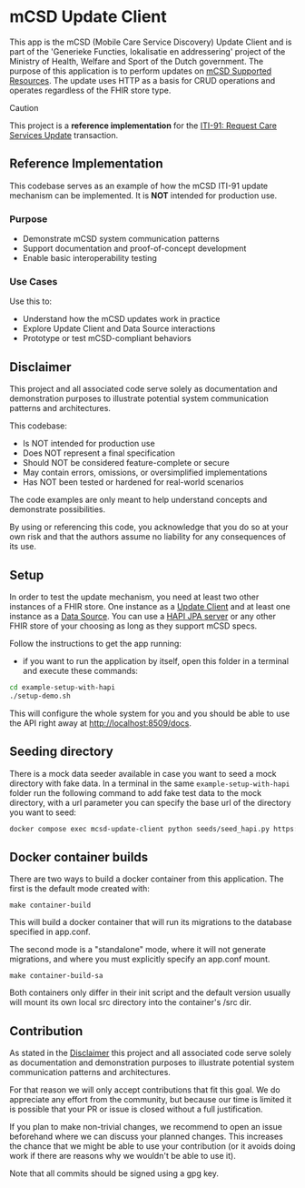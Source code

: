 # mCSD Update Client

This app is the mCSD (Mobile Care Service Discovery) Update Client and is part of
the 'Generieke Functies, lokalisatie en addressering' project of the Ministry of Health, Welfare and Sport of the Dutch government. The purpose of this application is
to perform updates on [mCSD Supported Resources](https://profiles.ihe.net/ITI/mCSD/index.html). The update uses HTTP as a basis for CRUD operations and operates regardless of
the FHIR store type.

> [!CAUTION]
> This project is a **reference implementation** for the [ITI-91: Request Care Services Update](https://profiles.ihe.net/ITI/mCSD/ITI-91.html) transaction.

## Reference Implementation

This codebase serves as an example of how the mCSD ITI-91 update mechanism can be implemented. It is **NOT** intended for production use.

### Purpose

- Demonstrate mCSD system communication patterns
- Support documentation and proof-of-concept development
- Enable basic interoperability testing

### Use Cases

Use this to:

- Understand how the mCSD updates work in practice
- Explore Update Client and Data Source interactions
- Prototype or test mCSD-compliant behaviors

## Disclaimer

This project and all associated code serve solely as documentation
and demonstration purposes to illustrate potential system
communication patterns and architectures.

This codebase:

- Is NOT intended for production use
- Does NOT represent a final specification
- Should NOT be considered feature-complete or secure
- May contain errors, omissions, or oversimplified implementations
- Has NOT been tested or hardened for real-world scenarios

The code examples are only meant to help understand concepts and demonstrate possibilities.

By using or referencing this code, you acknowledge that you do so at your own
risk and that the authors assume no liability for any consequences of its use.

## Setup

In order to test the update mechanism, you need at least two other instances of
a FHIR store. One instance as a [Update Client](https://profiles.ihe.net/ITI/mCSD/4.0.0-comment/volume-1.html#146113-update-client)
and at least one instance as a
[Data Source](https://profiles.ihe.net/ITI/mCSD/4.0.0-comment/volume-1.html#146114-data-source).
You can use a [HAPI JPA server](https://hapifhir.io/hapi-fhir/) or
any other FHIR store of your choosing as long as they support mCSD specs.

Follow the instructions to get the app running:

- if you want to run the application by itself, open this folder in a terminal and execute these commands:

```bash
cd example-setup-with-hapi
./setup-demo.sh
```

This will configure the whole system for you and you should be able to use the
API right away at <http://localhost:8509/docs>.

## Seeding directory

There is a mock data seeder available in case you want to seed a mock directory with fake data.
In a terminal in the same `example-setup-with-hapi` folder run the following command to add fake test data to the mock directory,
with a url parameter you can specify the base url of the directory you want to seed:

```bash
docker compose exec mcsd-update-client python seeds/seed_hapi.py https://hapi-directory:8443/fhir/ true
```

## Docker container builds

There are two ways to build a docker container from this application. The first is the default mode created with:

    make container-build

This will build a docker container that will run its migrations to the database specified in app.conf.

The second mode is a "standalone" mode, where it will not generate migrations, and where you must explicitly specify
an app.conf mount.

    make container-build-sa

Both containers only differ in their init script and the default version usually will mount its own local src directory
into the container's /src dir.

## Contribution

As stated in the [Disclaimer](#disclaimer) this project and all associated code serve solely as documentation and 
demonstration purposes to illustrate potential system communication patterns and architectures.

For that reason we will only accept contributions that fit this goal. We do appreciate any effort from the 
community, but because our time is limited it is possible that your PR or issue is closed without a full justification.

If you plan to make non-trivial changes, we recommend to open an issue beforehand where we can discuss your planned changes. This increases the chance that we might be able to use your contribution (or it avoids doing work if there are reasons why we wouldn't be able to use it).

Note that all commits should be signed using a gpg key.
